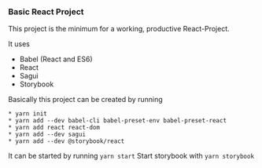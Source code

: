 ### Basic React Project
This project is the minimum for a working, productive React-Project.

It uses
 * Babel (React and ES6)
 * React
 * Sagui
 * Storybook
 
Basically this project can be created by running
```
* yarn init
* yarn add --dev babel-cli babel-preset-env babel-preset-react
* yarn add react react-dom
* yarn add --dev sagui
* yarn add --dev @storybook/react
```

It can be started by running `yarn start`
Start storybook with `yarn storybook`
